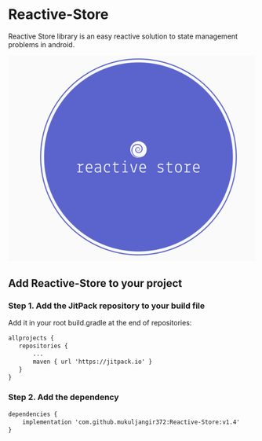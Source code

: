 # Reactive-Store
Reactive Store library is an easy reactive solution to state management problems in android.

![alt text](https://github.com/Mukuljangir372/Reactive-Store/blob/master/reactive-image.png)

## Add Reactive-Store to your project
### Step 1. Add the JitPack repository to your build file
Add it in your root build.gradle at the end of repositories:

``` 
allprojects {
   repositories {
       ...
       maven { url 'https://jitpack.io' }
   }
}
```

### Step 2. Add the dependency
```
dependencies {
    implementation 'com.github.mukuljangir372:Reactive-Store:v1.4'
}
```
